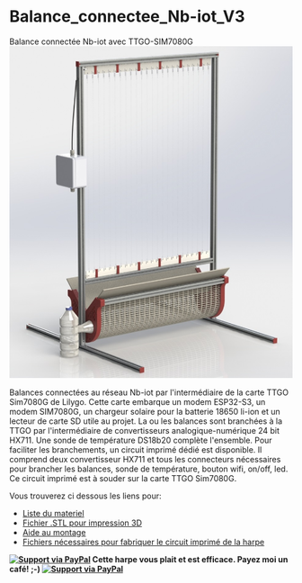 # Balance_connectee_Nb-iot_V3
Balance connectée Nb-iot avec TTGO-SIM7080G
![This is an image](https://github.com/Ratamuse/Harpe/blob/main/Harpe%20ruches/Images/Harpe10.JPG)

Balances connectées au réseau Nb-iot par l'intermédiaire de la carte TTGO Sim7080G de Lilygo. Cette carte embarque un modem ESP32-S3, un modem SIM7080G, un chargeur solaire pour la batterie 18650 li-ion et un lecteur de carte SD utile au projet.
La ou les balances sont branchées à la TTGO par l'intermédiaire de convertisseurs analogique-numérique 24 bit HX711. Une sonde de température DS18b20 complète l'ensemble.
Pour faciliter les branchements, un circuit imprimé dédié est disponible. Il comprend deux convertisseur HX711 et tous les connecteurs nécessaires pour brancher les balances, sonde de température, bouton wifi, on/off, led.
Ce circuit imprimé est à souder sur la carte TTGO Sim7080G.

Vous trouverez ci dessous les liens pour:

- [Liste du materiel](https://github.com/Ratamuse/Harpe/blob/main/Harpe%20ruches/Materiel/Materiel.md)
- [Fichier .STL pour impression 3D](https://github.com/Ratamuse/Harpe/tree/main/Harpe%20ruches%2FFichiers%203d%20%C3%A0%20imprimer)
- [Aide au montage](https://github.com/Ratamuse/Harpe/blob/main/Harpe%20ruches/Montage/Construction.md)
- [Fichiers nécessaires pour fabriquer le circuit imprimé de la harpe](https://github.com/Ratamuse/Harpe/tree/main/Harpe%20ruches/Fichier%20Kicad)

**[![Support via PayPal](https://cdn.rawgit.com/twolfson/paypal-github-button/1.0.0/dist/button.svg)](https://paypal.me/GNUVarioE?country.x=FR&locale.x=fr_FR) Cette harpe vous plait et est efficace. Payez moi un café! ;-) [![Support via PayPal](https://cdn.rawgit.com/twolfson/paypal-github-button/1.0.0/dist/button.svg)](https://paypal.me/GNUVarioE?country.x=FR&locale.x=fr_FR)**
